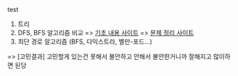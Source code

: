 test

1. 트리
2. DFS, BFS 알고리즘 비교 
   => [기초 내용 사이트](https://ghkvud2.tistory.com/3)
   => [문제 정리 사이트](https://huiyu.tistory.com/entry/DFSBFS-%EC%88%99%EB%8B%AC%EC%9D%84-%EC%9C%84%ED%95%9C-%EC%95%8C%EA%B3%A0%EB%A6%AC%EC%A6%98-%EB%AC%B8%EC%A0%9C%EA%B8%B0%EB%B3%B8%EC%9D%91%EC%9A%A9)
3. 최단 경로 알고리즘 (BFS, 다익스트라, 벨만-포드...)

=> [고민결과] 고민할게 있는건 못해서 불안하고 안해서 불안한거니까 잘해지고 많이하면 된당
